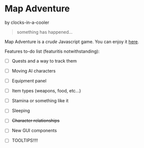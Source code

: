 # Map Adventure
by clocks-in-a-cooler

> something has happened...

Map Adventure is a *crude* Javascript game. You can enjoy it [here](clocks-in-a-cooler.github.io/map_adventure).

Features to-do list (featuritis notwithstanding):

- [ ] Quests and a way to track them

- [ ] Moving AI characters

- [ ] Equipment panel

- [ ] Item types (weapons, food, etc...)

- [ ] Stamina or something like it

- [ ] Sleeping

- [ ] ~~Character relationships~~

- [ ] New GUI components 

- [ ] TOOLTIPS!!!!